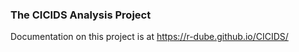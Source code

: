 ### The CICIDS Analysis Project

Documentation on this project is at https://r-dube.github.io/CICIDS/
